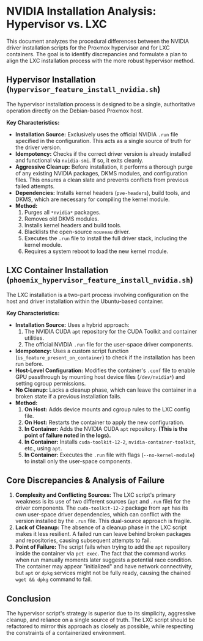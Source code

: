 # NVIDIA Installation Analysis: Hypervisor vs. LXC

This document analyzes the procedural differences between the NVIDIA driver installation scripts for the Proxmox hypervisor and for LXC containers. The goal is to identify discrepancies and formulate a plan to align the LXC installation process with the more robust hypervisor method.

## Hypervisor Installation (`hypervisor_feature_install_nvidia.sh`)

The hypervisor installation process is designed to be a single, authoritative operation directly on the Debian-based Proxmox host.

**Key Characteristics:**

- **Installation Source:** Exclusively uses the official NVIDIA `.run` file specified in the configuration. This acts as a single source of truth for the driver version.
- **Idempotency:** Checks if the correct driver version is already installed and functional via `nvidia-smi`. If so, it exits cleanly.
- **Aggressive Cleanup:** Before installation, it performs a thorough purge of any existing NVIDIA packages, DKMS modules, and configuration files. This ensures a clean slate and prevents conflicts from previous failed attempts.
- **Dependencies:** Installs kernel headers (`pve-headers`), build tools, and DKMS, which are necessary for compiling the kernel module.
- **Method:**
    1.  Purges all `*nvidia*` packages.
    2.  Removes old DKMS modules.
    3.  Installs kernel headers and build tools.
    4.  Blacklists the open-source `nouveau` driver.
    5.  Executes the `.run` file to install the full driver stack, including the kernel module.
    6.  Requires a system reboot to load the new kernel module.

## LXC Container Installation (`phoenix_hypervisor_feature_install_nvidia.sh`)

The LXC installation is a two-part process involving configuration on the host and driver installation within the Ubuntu-based container.

**Key Characteristics:**

- **Installation Source:** Uses a hybrid approach:
    1.  The NVIDIA CUDA `apt` repository for the CUDA Toolkit and container utilities.
    2.  The official NVIDIA `.run` file for the user-space driver components.
- **Idempotency:** Uses a custom script function (`is_feature_present_on_container`) to check if the installation has been run before.
- **Host-Level Configuration:** Modifies the container's `.conf` file to enable GPU passthrough by mounting host device files (`/dev/nvidia*`) and setting cgroup permissions.
- **No Cleanup:** Lacks a cleanup phase, which can leave the container in a broken state if a previous installation fails.
- **Method:**
    1.  **On Host:** Adds device mounts and cgroup rules to the LXC config file.
    2.  **On Host:** Restarts the container to apply the new configuration.
    3.  **In Container:** Adds the NVIDIA CUDA `apt` repository. **(This is the point of failure noted in the logs).**
    4.  **In Container:** Installs `cuda-toolkit-12-2`, `nvidia-container-toolkit`, etc., using `apt`.
    5.  **In Container:** Executes the `.run` file with flags (`--no-kernel-module`) to install only the user-space components.

## Core Discrepancies & Analysis of Failure

1.  **Complexity and Conflicting Sources:** The LXC script's primary weakness is its use of two different sources (`apt` and `.run` file) for the driver components. The `cuda-toolkit-12-2` package from `apt` has its own user-space driver dependencies, which can conflict with the version installed by the `.run` file. This dual-source approach is fragile.
2.  **Lack of Cleanup:** The absence of a cleanup phase in the LXC script makes it less resilient. A failed run can leave behind broken packages and repositories, causing subsequent attempts to fail.
3.  **Point of Failure:** The script fails when trying to add the `apt` repository inside the container via `pct exec`. The fact that the command works when run manually moments later suggests a potential race condition. The container may appear "initialized" and have network connectivity, but `apt` or `dpkg` services might not be fully ready, causing the chained `wget && dpkg` command to fail.

## Conclusion

The hypervisor script's strategy is superior due to its simplicity, aggressive cleanup, and reliance on a single source of truth. The LXC script should be refactored to mirror this approach as closely as possible, while respecting the constraints of a containerized environment.